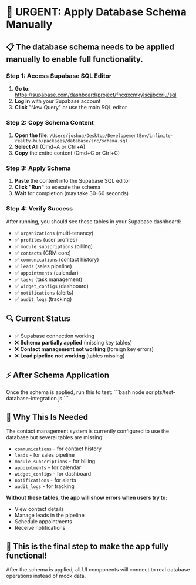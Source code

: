 # 🚀 URGENT: Apply Database Schema Manually

## 📋 The database schema needs to be applied manually to enable full functionality.

### **Step 1: Access Supabase SQL Editor**
1. **Go to**: https://supabase.com/dashboard/project/fncqxcmkylscjjbcxriu/sql
2. **Log in** with your Supabase account
3. **Click** "New Query" or use the main SQL editor

### **Step 2: Copy Schema Content**
1. **Open the file**: `/Users/joshua/Desktop/DevelopementEnv/infinite-realty-hub/packages/database/src/schema.sql`
2. **Select All** (Cmd+A or Ctrl+A) 
3. **Copy** the entire content (Cmd+C or Ctrl+C)

### **Step 3: Apply Schema**
1. **Paste** the content into the Supabase SQL editor
2. **Click "Run"** to execute the schema
3. **Wait** for completion (may take 30-60 seconds)

### **Step 4: Verify Success**
After running, you should see these tables in your Supabase dashboard:
- ✅ `organizations` (multi-tenancy)
- ✅ `profiles` (user profiles)
- ✅ `module_subscriptions` (billing)
- ✅ `contacts` (CRM core)
- ✅ `communications` (contact history)  
- ✅ `leads` (sales pipeline)
- ✅ `appointments` (calendar)
- ✅ `tasks` (task management)
- ✅ `widget_configs` (dashboard)
- ✅ `notifications` (alerts)
- ✅ `audit_logs` (tracking)

## 🔍 Current Status
- ✅ Supabase connection working
- ❌ **Schema partially applied** (missing key tables)
- ❌ **Contact management not working** (foreign key errors)
- ❌ **Lead pipeline not working** (tables missing)

## ⚡ After Schema Application

Once the schema is applied, run this to test:
\`\`\`bash
node scripts/test-database-integration.js
\`\`\`

## 🎯 Why This Is Needed

The contact management system is currently configured to use the database but several tables are missing:
- `communications` - for contact history
- `leads` - for sales pipeline 
- `module_subscriptions` - for billing
- `appointments` - for calendar
- `widget_configs` - for dashboard
- `notifications` - for alerts
- `audit_logs` - for tracking

**Without these tables, the app will show errors when users try to:**
- View contact details
- Manage leads in the pipeline
- Schedule appointments
- Receive notifications

## 🚨 This is the final step to make the app fully functional!

After the schema is applied, all UI components will connect to real database operations instead of mock data.